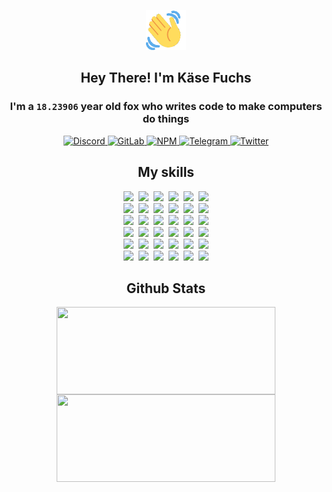 <div><p align=center><img src=./resources/images/wave.gif width=64px height=64px></p><h2 align=center>Hey There! I'm Käse Fuchs</h2><h3 align=center>I'm a <code>18.23906</code> year old fox who writes code to make computers do things</h3><p align=center><a href=https://discord.com/users/507526681125322772><img alt=Discord src="https://img.shields.io/badge/Discord-5865F2?logo=discord&logoColor=white&style=flat-square#8d256e5e683da2d8557a238c5a84a44d"> </a><a href=https://gitlab.com/kasefuchs><img alt=GitLab src="https://img.shields.io/badge/GitLab-330F63?logo=gitlab&logoColor=white&style=flat-square#8d256e5e683da2d8557a238c5a84a44d"> </a><a href=https://npmjs.com/~kasefuchs><img alt=NPM src="https://img.shields.io/badge/NPM-CB3837?logo=npm&logoColor=white&style=flat-square#8d256e5e683da2d8557a238c5a84a44d"> </a><a href=https://t.me/kasefuchs><img alt=Telegram src="https://img.shields.io/badge/Telegram-2CA5E0?logo=telegram&logoColor=white&style=flat-square#8d256e5e683da2d8557a238c5a84a44d"> </a><a href=https://twitter.com/kasefuchs><img alt=Twitter src="https://img.shields.io/badge/Twitter-1DA1F2?logo=twitter&logoColor=white&style=flat-square#8d256e5e683da2d8557a238c5a84a44d"></a></p><h2 align=center>My skills</h2><p align=center><a href=https://aws.amazon.com/ ><picture><source srcset="https://skillicons.dev/icons?i=aws&theme=dark#8d256e5e683da2d8557a238c5a84a44d" media="(prefers-color-scheme: dark)"><source srcset="https://skillicons.dev/icons?i=aws&theme=light#8d256e5e683da2d8557a238c5a84a44d" media="(prefers-color-scheme: light), (prefers-color-scheme: no-preference)"><img src="https://skillicons.dev/icons?i=aws&theme=light#8d256e5e683da2d8557a238c5a84a44d"></picture></a>&nbsp;&nbsp;<a href=https://en.wikipedia.org/wiki/Bash_(Unix_shell)><picture><source srcset="https://skillicons.dev/icons?i=bash&theme=dark#8d256e5e683da2d8557a238c5a84a44d" media="(prefers-color-scheme: dark)"><source srcset="https://skillicons.dev/icons?i=bash&theme=light#8d256e5e683da2d8557a238c5a84a44d" media="(prefers-color-scheme: light), (prefers-color-scheme: no-preference)"><img src="https://skillicons.dev/icons?i=bash&theme=light#8d256e5e683da2d8557a238c5a84a44d"></picture></a>&nbsp;&nbsp;<a href=https://discord.com/developers/docs><picture><source srcset="https://skillicons.dev/icons?i=bots&theme=dark#8d256e5e683da2d8557a238c5a84a44d" media="(prefers-color-scheme: dark)"><source srcset="https://skillicons.dev/icons?i=bots&theme=light#8d256e5e683da2d8557a238c5a84a44d" media="(prefers-color-scheme: light), (prefers-color-scheme: no-preference)"><img src="https://skillicons.dev/icons?i=bots&theme=light#8d256e5e683da2d8557a238c5a84a44d"></picture></a>&nbsp;&nbsp;<a href=https://www.cloudflare.com/ ><picture><source srcset="https://skillicons.dev/icons?i=cloudflare&theme=dark#8d256e5e683da2d8557a238c5a84a44d" media="(prefers-color-scheme: dark)"><source srcset="https://skillicons.dev/icons?i=cloudflare&theme=light#8d256e5e683da2d8557a238c5a84a44d" media="(prefers-color-scheme: light), (prefers-color-scheme: no-preference)"><img src="https://skillicons.dev/icons?i=cloudflare&theme=light#8d256e5e683da2d8557a238c5a84a44d"></picture></a>&nbsp;&nbsp;<a href=https://en.wikipedia.org/wiki/CSS><picture><source srcset="https://skillicons.dev/icons?i=css&theme=dark#8d256e5e683da2d8557a238c5a84a44d" media="(prefers-color-scheme: dark)"><source srcset="https://skillicons.dev/icons?i=css&theme=light#8d256e5e683da2d8557a238c5a84a44d" media="(prefers-color-scheme: light), (prefers-color-scheme: no-preference)"><img src="https://skillicons.dev/icons?i=css&theme=light#8d256e5e683da2d8557a238c5a84a44d"></picture></a>&nbsp;&nbsp;<a href=https://www.docker.com/ ><picture><source srcset="https://skillicons.dev/icons?i=docker&theme=dark#8d256e5e683da2d8557a238c5a84a44d" media="(prefers-color-scheme: dark)"><source srcset="https://skillicons.dev/icons?i=docker&theme=light#8d256e5e683da2d8557a238c5a84a44d" media="(prefers-color-scheme: light), (prefers-color-scheme: no-preference)"><img src="https://skillicons.dev/icons?i=docker&theme=light#8d256e5e683da2d8557a238c5a84a44d"></picture></a><br><a href=https://www.electronjs.org/ ><picture><source srcset="https://skillicons.dev/icons?i=electron&theme=dark#8d256e5e683da2d8557a238c5a84a44d" media="(prefers-color-scheme: dark)"><source srcset="https://skillicons.dev/icons?i=electron&theme=light#8d256e5e683da2d8557a238c5a84a44d" media="(prefers-color-scheme: light), (prefers-color-scheme: no-preference)"><img src="https://skillicons.dev/icons?i=electron&theme=light#8d256e5e683da2d8557a238c5a84a44d"></picture></a>&nbsp;&nbsp;<a href=https://expressjs.com/ ><picture><source srcset="https://skillicons.dev/icons?i=express&theme=dark#8d256e5e683da2d8557a238c5a84a44d" media="(prefers-color-scheme: dark)"><source srcset="https://skillicons.dev/icons?i=express&theme=light#8d256e5e683da2d8557a238c5a84a44d" media="(prefers-color-scheme: light), (prefers-color-scheme: no-preference)"><img src="https://skillicons.dev/icons?i=express&theme=light#8d256e5e683da2d8557a238c5a84a44d"></picture></a>&nbsp;&nbsp;<a href=https://www.figma.com/ ><picture><source srcset="https://skillicons.dev/icons?i=figma&theme=dark#8d256e5e683da2d8557a238c5a84a44d" media="(prefers-color-scheme: dark)"><source srcset="https://skillicons.dev/icons?i=figma&theme=light#8d256e5e683da2d8557a238c5a84a44d" media="(prefers-color-scheme: light), (prefers-color-scheme: no-preference)"><img src="https://skillicons.dev/icons?i=figma&theme=light#8d256e5e683da2d8557a238c5a84a44d"></picture></a>&nbsp;&nbsp;<a href=https://firebase.google.com/ ><picture><source srcset="https://skillicons.dev/icons?i=firebase&theme=dark#8d256e5e683da2d8557a238c5a84a44d" media="(prefers-color-scheme: dark)"><source srcset="https://skillicons.dev/icons?i=firebase&theme=light#8d256e5e683da2d8557a238c5a84a44d" media="(prefers-color-scheme: light), (prefers-color-scheme: no-preference)"><img src="https://skillicons.dev/icons?i=firebase&theme=light#8d256e5e683da2d8557a238c5a84a44d"></picture></a>&nbsp;&nbsp;<a href=https://flask.palletsprojects.com/ ><picture><source srcset="https://skillicons.dev/icons?i=flask&theme=dark#8d256e5e683da2d8557a238c5a84a44d" media="(prefers-color-scheme: dark)"><source srcset="https://skillicons.dev/icons?i=flask&theme=light#8d256e5e683da2d8557a238c5a84a44d" media="(prefers-color-scheme: light), (prefers-color-scheme: no-preference)"><img src="https://skillicons.dev/icons?i=flask&theme=light#8d256e5e683da2d8557a238c5a84a44d"></picture></a>&nbsp;&nbsp;<a href=https://cloud.google.com/ ><picture><source srcset="https://skillicons.dev/icons?i=gcp&theme=dark#8d256e5e683da2d8557a238c5a84a44d" media="(prefers-color-scheme: dark)"><source srcset="https://skillicons.dev/icons?i=gcp&theme=light#8d256e5e683da2d8557a238c5a84a44d" media="(prefers-color-scheme: light), (prefers-color-scheme: no-preference)"><img src="https://skillicons.dev/icons?i=gcp&theme=light#8d256e5e683da2d8557a238c5a84a44d"></picture></a><br><a href=https://git-scm.com/ ><picture><source srcset="https://skillicons.dev/icons?i=git&theme=dark#8d256e5e683da2d8557a238c5a84a44d" media="(prefers-color-scheme: dark)"><source srcset="https://skillicons.dev/icons?i=git&theme=light#8d256e5e683da2d8557a238c5a84a44d" media="(prefers-color-scheme: light), (prefers-color-scheme: no-preference)"><img src="https://skillicons.dev/icons?i=git&theme=light#8d256e5e683da2d8557a238c5a84a44d"></picture></a>&nbsp;&nbsp;<a href=https://github.com/ ><picture><source srcset="https://skillicons.dev/icons?i=github&theme=dark#8d256e5e683da2d8557a238c5a84a44d" media="(prefers-color-scheme: dark)"><source srcset="https://skillicons.dev/icons?i=github&theme=light#8d256e5e683da2d8557a238c5a84a44d" media="(prefers-color-scheme: light), (prefers-color-scheme: no-preference)"><img src="https://skillicons.dev/icons?i=github&theme=light#8d256e5e683da2d8557a238c5a84a44d"></picture></a>&nbsp;&nbsp;<a href=https://gitlab.com/ ><picture><source srcset="https://skillicons.dev/icons?i=gitlab&theme=dark#8d256e5e683da2d8557a238c5a84a44d" media="(prefers-color-scheme: dark)"><source srcset="https://skillicons.dev/icons?i=gitlab&theme=light#8d256e5e683da2d8557a238c5a84a44d" media="(prefers-color-scheme: light), (prefers-color-scheme: no-preference)"><img src="https://skillicons.dev/icons?i=gitlab&theme=light#8d256e5e683da2d8557a238c5a84a44d"></picture></a>&nbsp;&nbsp;<a href=https://www.heroku.com/ ><picture><source srcset="https://skillicons.dev/icons?i=heroku&theme=dark#8d256e5e683da2d8557a238c5a84a44d" media="(prefers-color-scheme: dark)"><source srcset="https://skillicons.dev/icons?i=heroku&theme=light#8d256e5e683da2d8557a238c5a84a44d" media="(prefers-color-scheme: light), (prefers-color-scheme: no-preference)"><img src="https://skillicons.dev/icons?i=heroku&theme=light#8d256e5e683da2d8557a238c5a84a44d"></picture></a>&nbsp;&nbsp;<a href=https://en.wikipedia.org/wiki/HTML><picture><source srcset="https://skillicons.dev/icons?i=html&theme=dark#8d256e5e683da2d8557a238c5a84a44d" media="(prefers-color-scheme: dark)"><source srcset="https://skillicons.dev/icons?i=html&theme=light#8d256e5e683da2d8557a238c5a84a44d" media="(prefers-color-scheme: light), (prefers-color-scheme: no-preference)"><img src="https://skillicons.dev/icons?i=html&theme=light#8d256e5e683da2d8557a238c5a84a44d"></picture></a>&nbsp;&nbsp;<a href=https://en.wikipedia.org/wiki/JavaScript><picture><source srcset="https://skillicons.dev/icons?i=js&theme=dark#8d256e5e683da2d8557a238c5a84a44d" media="(prefers-color-scheme: dark)"><source srcset="https://skillicons.dev/icons?i=js&theme=light#8d256e5e683da2d8557a238c5a84a44d" media="(prefers-color-scheme: light), (prefers-color-scheme: no-preference)"><img src="https://skillicons.dev/icons?i=js&theme=light#8d256e5e683da2d8557a238c5a84a44d"></picture></a><br><a href=https://en.wikipedia.org/wiki/Linux><picture><source srcset="https://skillicons.dev/icons?i=linux&theme=dark#8d256e5e683da2d8557a238c5a84a44d" media="(prefers-color-scheme: dark)"><source srcset="https://skillicons.dev/icons?i=linux&theme=light#8d256e5e683da2d8557a238c5a84a44d" media="(prefers-color-scheme: light), (prefers-color-scheme: no-preference)"><img src="https://skillicons.dev/icons?i=linux&theme=light#8d256e5e683da2d8557a238c5a84a44d"></picture></a>&nbsp;&nbsp;<a href=https://mui.com/ ><picture><source srcset="https://skillicons.dev/icons?i=materialui&theme=dark#8d256e5e683da2d8557a238c5a84a44d" media="(prefers-color-scheme: dark)"><source srcset="https://skillicons.dev/icons?i=materialui&theme=light#8d256e5e683da2d8557a238c5a84a44d" media="(prefers-color-scheme: light), (prefers-color-scheme: no-preference)"><img src="https://skillicons.dev/icons?i=materialui&theme=light#8d256e5e683da2d8557a238c5a84a44d"></picture></a>&nbsp;&nbsp;<a href=https://en.wikipedia.org/wiki/Markdown><picture><source srcset="https://skillicons.dev/icons?i=md&theme=dark#8d256e5e683da2d8557a238c5a84a44d" media="(prefers-color-scheme: dark)"><source srcset="https://skillicons.dev/icons?i=md&theme=light#8d256e5e683da2d8557a238c5a84a44d" media="(prefers-color-scheme: light), (prefers-color-scheme: no-preference)"><img src="https://skillicons.dev/icons?i=md&theme=light#8d256e5e683da2d8557a238c5a84a44d"></picture></a>&nbsp;&nbsp;<a href=https://www.mongodb.com/ ><picture><source srcset="https://skillicons.dev/icons?i=mongodb&theme=dark#8d256e5e683da2d8557a238c5a84a44d" media="(prefers-color-scheme: dark)"><source srcset="https://skillicons.dev/icons?i=mongodb&theme=light#8d256e5e683da2d8557a238c5a84a44d" media="(prefers-color-scheme: light), (prefers-color-scheme: no-preference)"><img src="https://skillicons.dev/icons?i=mongodb&theme=light#8d256e5e683da2d8557a238c5a84a44d"></picture></a>&nbsp;&nbsp;<a href=https://www.mysql.com/ ><picture><source srcset="https://skillicons.dev/icons?i=mysql&theme=dark#8d256e5e683da2d8557a238c5a84a44d" media="(prefers-color-scheme: dark)"><source srcset="https://skillicons.dev/icons?i=mysql&theme=light#8d256e5e683da2d8557a238c5a84a44d" media="(prefers-color-scheme: light), (prefers-color-scheme: no-preference)"><img src="https://skillicons.dev/icons?i=mysql&theme=light#8d256e5e683da2d8557a238c5a84a44d"></picture></a>&nbsp;&nbsp;<a href=https://nextjs.org/ ><picture><source srcset="https://skillicons.dev/icons?i=nextjs&theme=dark#8d256e5e683da2d8557a238c5a84a44d" media="(prefers-color-scheme: dark)"><source srcset="https://skillicons.dev/icons?i=nextjs&theme=light#8d256e5e683da2d8557a238c5a84a44d" media="(prefers-color-scheme: light), (prefers-color-scheme: no-preference)"><img src="https://skillicons.dev/icons?i=nextjs&theme=light#8d256e5e683da2d8557a238c5a84a44d"></picture></a><br><a href=https://nodejs.org/en/ ><picture><source srcset="https://skillicons.dev/icons?i=nodejs&theme=dark#8d256e5e683da2d8557a238c5a84a44d" media="(prefers-color-scheme: dark)"><source srcset="https://skillicons.dev/icons?i=nodejs&theme=light#8d256e5e683da2d8557a238c5a84a44d" media="(prefers-color-scheme: light), (prefers-color-scheme: no-preference)"><img src="https://skillicons.dev/icons?i=nodejs&theme=light#8d256e5e683da2d8557a238c5a84a44d"></picture></a>&nbsp;&nbsp;<a href=https://www.postgresql.org/ ><picture><source srcset="https://skillicons.dev/icons?i=postgres&theme=dark#8d256e5e683da2d8557a238c5a84a44d" media="(prefers-color-scheme: dark)"><source srcset="https://skillicons.dev/icons?i=postgres&theme=light#8d256e5e683da2d8557a238c5a84a44d" media="(prefers-color-scheme: light), (prefers-color-scheme: no-preference)"><img src="https://skillicons.dev/icons?i=postgres&theme=light#8d256e5e683da2d8557a238c5a84a44d"></picture></a>&nbsp;&nbsp;<a href=https://learn.microsoft.com/en-us/powershell/ ><picture><source srcset="https://skillicons.dev/icons?i=powershell&theme=dark#8d256e5e683da2d8557a238c5a84a44d" media="(prefers-color-scheme: dark)"><source srcset="https://skillicons.dev/icons?i=powershell&theme=light#8d256e5e683da2d8557a238c5a84a44d" media="(prefers-color-scheme: light), (prefers-color-scheme: no-preference)"><img src="https://skillicons.dev/icons?i=powershell&theme=light#8d256e5e683da2d8557a238c5a84a44d"></picture></a>&nbsp;&nbsp;<a href=https://www.python.org/ ><picture><source srcset="https://skillicons.dev/icons?i=py&theme=dark#8d256e5e683da2d8557a238c5a84a44d" media="(prefers-color-scheme: dark)"><source srcset="https://skillicons.dev/icons?i=py&theme=light#8d256e5e683da2d8557a238c5a84a44d" media="(prefers-color-scheme: light), (prefers-color-scheme: no-preference)"><img src="https://skillicons.dev/icons?i=py&theme=light#8d256e5e683da2d8557a238c5a84a44d"></picture></a>&nbsp;&nbsp;<a href=https://www.raspberrypi.org/ ><picture><source srcset="https://skillicons.dev/icons?i=raspberrypi&theme=dark#8d256e5e683da2d8557a238c5a84a44d" media="(prefers-color-scheme: dark)"><source srcset="https://skillicons.dev/icons?i=raspberrypi&theme=light#8d256e5e683da2d8557a238c5a84a44d" media="(prefers-color-scheme: light), (prefers-color-scheme: no-preference)"><img src="https://skillicons.dev/icons?i=raspberrypi&theme=light#8d256e5e683da2d8557a238c5a84a44d"></picture></a>&nbsp;&nbsp;<a href=https://reactjs.org/ ><picture><source srcset="https://skillicons.dev/icons?i=react&theme=dark#8d256e5e683da2d8557a238c5a84a44d" media="(prefers-color-scheme: dark)"><source srcset="https://skillicons.dev/icons?i=react&theme=light#8d256e5e683da2d8557a238c5a84a44d" media="(prefers-color-scheme: light), (prefers-color-scheme: no-preference)"><img src="https://skillicons.dev/icons?i=react&theme=light#8d256e5e683da2d8557a238c5a84a44d"></picture></a><br><a href=https://redux.js.org/ ><picture><source srcset="https://skillicons.dev/icons?i=redux&theme=dark#8d256e5e683da2d8557a238c5a84a44d" media="(prefers-color-scheme: dark)"><source srcset="https://skillicons.dev/icons?i=redux&theme=light#8d256e5e683da2d8557a238c5a84a44d" media="(prefers-color-scheme: light), (prefers-color-scheme: no-preference)"><img src="https://skillicons.dev/icons?i=redux&theme=light#8d256e5e683da2d8557a238c5a84a44d"></picture></a>&nbsp;&nbsp;<a href=https://en.wikipedia.org/wiki/Regular_expression><picture><source srcset="https://skillicons.dev/icons?i=regex&theme=dark#8d256e5e683da2d8557a238c5a84a44d" media="(prefers-color-scheme: dark)"><source srcset="https://skillicons.dev/icons?i=regex&theme=light#8d256e5e683da2d8557a238c5a84a44d" media="(prefers-color-scheme: light), (prefers-color-scheme: no-preference)"><img src="https://skillicons.dev/icons?i=regex&theme=light#8d256e5e683da2d8557a238c5a84a44d"></picture></a>&nbsp;&nbsp;<a href=https://en.wikipedia.org/wiki/Sass_(stylesheet_language)><picture><source srcset="https://skillicons.dev/icons?i=sass&theme=dark#8d256e5e683da2d8557a238c5a84a44d" media="(prefers-color-scheme: dark)"><source srcset="https://skillicons.dev/icons?i=sass&theme=light#8d256e5e683da2d8557a238c5a84a44d" media="(prefers-color-scheme: light), (prefers-color-scheme: no-preference)"><img src="https://skillicons.dev/icons?i=sass&theme=light#8d256e5e683da2d8557a238c5a84a44d"></picture></a>&nbsp;&nbsp;<a href=https://www.typescriptlang.org/ ><picture><source srcset="https://skillicons.dev/icons?i=ts&theme=dark#8d256e5e683da2d8557a238c5a84a44d" media="(prefers-color-scheme: dark)"><source srcset="https://skillicons.dev/icons?i=ts&theme=light#8d256e5e683da2d8557a238c5a84a44d" media="(prefers-color-scheme: light), (prefers-color-scheme: no-preference)"><img src="https://skillicons.dev/icons?i=ts&theme=light#8d256e5e683da2d8557a238c5a84a44d"></picture></a>&nbsp;&nbsp;<a href=https://unity.com/ ><picture><source srcset="https://skillicons.dev/icons?i=unity&theme=dark#8d256e5e683da2d8557a238c5a84a44d" media="(prefers-color-scheme: dark)"><source srcset="https://skillicons.dev/icons?i=unity&theme=light#8d256e5e683da2d8557a238c5a84a44d" media="(prefers-color-scheme: light), (prefers-color-scheme: no-preference)"><img src="https://skillicons.dev/icons?i=unity&theme=light#8d256e5e683da2d8557a238c5a84a44d"></picture></a>&nbsp;&nbsp;<a href=https://workers.cloudflare.com/ ><picture><source srcset="https://skillicons.dev/icons?i=workers&theme=dark#8d256e5e683da2d8557a238c5a84a44d" media="(prefers-color-scheme: dark)"><source srcset="https://skillicons.dev/icons?i=workers&theme=light#8d256e5e683da2d8557a238c5a84a44d" media="(prefers-color-scheme: light), (prefers-color-scheme: no-preference)"><img src="https://skillicons.dev/icons?i=workers&theme=light#8d256e5e683da2d8557a238c5a84a44d"></picture></a><br></p><h2 align=center>Github Stats</h2><p align=center><picture><source srcset="https://github-readme-stats-kasefuchs.vercel.app/api/?count_private=true&hide_border=true&hide_rank=true&line_height=20&hide_title=true&username=Kasefuchs&theme=dark#8d256e5e683da2d8557a238c5a84a44d" media="(prefers-color-scheme: dark)"><source srcset="https://github-readme-stats-kasefuchs.vercel.app/api/?count_private=true&hide_border=true&hide_rank=true&line_height=20&hide_title=true&username=Kasefuchs&theme=light#8d256e5e683da2d8557a238c5a84a44d" media="(prefers-color-scheme: light), (prefers-color-scheme: no-preference)"><img align=middle width=350 height=140 src="https://github-readme-stats-kasefuchs.vercel.app/api/?count_private=true&hide_border=true&hide_rank=true&line_height=20&hide_title=true&username=Kasefuchs&theme=light#8d256e5e683da2d8557a238c5a84a44d"></picture><picture><source srcset="https://github-readme-stats-kasefuchs.vercel.app/api/top-langs/?count_private=true&hide_border=true&layout=compact&username=Kasefuchs&theme=dark#8d256e5e683da2d8557a238c5a84a44d" media="(prefers-color-scheme: dark)"><source srcset="https://github-readme-stats-kasefuchs.vercel.app/api/top-langs/?count_private=true&hide_border=true&layout=compact&username=Kasefuchs&theme=light#8d256e5e683da2d8557a238c5a84a44d" media="(prefers-color-scheme: light), (prefers-color-scheme: no-preference)"><img align=middle width=350 height=140 src="https://github-readme-stats-kasefuchs.vercel.app/api/top-langs/?count_private=true&hide_border=true&layout=compact&username=Kasefuchs&theme=light#8d256e5e683da2d8557a238c5a84a44d"></picture></p><img src="https://hit.yhype.me/github/profile?user_id=64592097#8d256e5e683da2d8557a238c5a84a44d" alt=""></div>